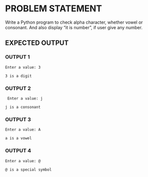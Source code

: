 # PROBLEM STATEMENT
Write a Python program to check alpha character, whether vowel or consonant. And also display “it is number”, if user give any number.

## EXPECTED OUTPUT

### OUTPUT 1
    Enter a value: 3

    3 is a digit

### OUTPUT 2
     Enter a value: j

    j is a consonant

### OUTPUT 3
    Enter a value: A

    a is a vowel

### OUTPUT 4
    Enter a value: @

    @ is a special symbol